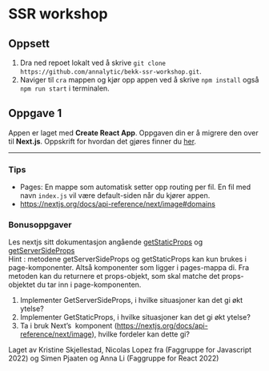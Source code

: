 # SSR workshop

## Oppsett

1. Dra ned repoet lokalt ved å skrive `git clone https://github.com/annalytic/bekk-ssr-workshop.git`.
2. Naviger til `cra` mappen og kjør opp appen ved å skrive `npm install` også `npm run start` i terminalen.

## Oppgave 1

Appen er laget med <b>Create React App</b>. Oppgaven din er å migrere den over til <b>Next.js</b>. Oppskrift for hvordan det gjøres finner du [her](https://nextjs.org/docs/migrating/from-create-react-app).

---
### Tips
- Pages: En mappe som automatisk setter opp routing per fil. En fil med navn `index.js` vil være default-siden når du kjører appen. 
- https://nextjs.org/docs/api-reference/next/image#domains

### Bonusoppgaver
Les nextjs sitt dokumentasjon angående [getStaticProps](https://nextjs.org/docs/basic-features/data-fetching/get-static-props) og [getServerSideProps](https://nextjs.org/docs/basic-features/data-fetching/get-server-side-props)<br/>
Hint : metodene getServerSideProps og getStaticProps kan kun brukes i page-komponenter. Altså komponenter som ligger i pages-mappa di.
Fra metoden kan du returnere et props-objekt, som skal matche det props-objektet du tar inn i page-komponenten.

1. Implementer GetServerSideProps, i hvilke situasjoner kan det gi økt ytelse?
2. Implementer GetStaticProps, i hvilke situasjoner kan det gi økt ytelse?
3. Ta i bruk Next’s <Image /> komponent (https://nextjs.org/docs/api-reference/next/image),  hvilke fordeler kan dette gi?

Laget av Kristine Skjellestad, Nicolas Lopez fra (Faggruppe for Javascript 2022) og Simen Pjaaten og Anna Li (Faggruppe for React 2022)
